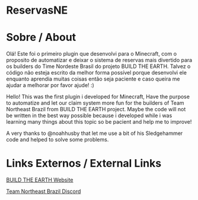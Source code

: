 # ReservasNE

# Sobre / About

Olá! Este foi o primeiro plugin que desenvolvi para o Minecraft, com o proposito de automatizar e deixar o sistema de reservas mais divertido para os builders do Time Nordeste Brasil do projeto BUILD THE EARTH. Talvez o código não esteja escrito da melhor forma possível porque desenvolvi ele enquanto aprendia muitas coisas então seja paciente e caso queira me ajudar a melhorar por favor ajude! :)

Hello! This was the first plugin i developed for Minecraft, Have the purpose to automatize and let our claim system more fun for the builders of Team Northeast Brazil from BUILD THE EARTH project. Maybe the code will not be written in the best way possible because i developed while i was learning many things about this topic so be pacient and help me to improve!

A very thanks to @noahhusby that let me use a bit of his Sledgehammer code and helped to solve some problems. 


# Links Externos / External Links

[BUILD THE EARTH Website](https://buildtheearth.net/)

[Team Northeast Brazil Discord](https://discord.gg/nXX3F9Z)
